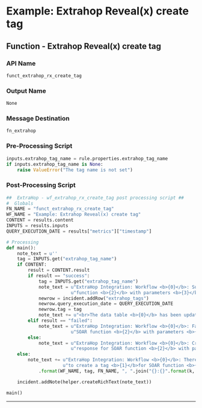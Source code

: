 <!--
    DO NOT MANUALLY EDIT THIS FILE
    THIS FILE IS AUTOMATICALLY GENERATED WITH resilient-sdk codegen
-->

# Example: Extrahop Reveal(x) create tag

## Function - Extrahop Reveal(x) create tag

### API Name
`funct_extrahop_rx_create_tag`

### Output Name
`None`

### Message Destination
`fn_extrahop`

### Pre-Processing Script
```python
inputs.extrahop_tag_name = rule.properties.extrahop_tag_name
if inputs.extrahop_tag_name is None:
    raise ValueError("The tag name is not set")

```

### Post-Processing Script
```python
##  ExtraHop - wf_extrahop_rx_create_tag post processing script ##
#  Globals
FN_NAME = "funct_extrahop_rx_create_tag"
WF_NAME = "Example: Extrahop Reveal(x) create tag"
CONTENT = results.content
INPUTS = results.inputs
QUERY_EXECUTION_DATE = results["metrics"]["timestamp"]

# Processing
def main():
    note_text = u''
    tag = INPUTS.get("extrahop_tag_name")
    if CONTENT:
        result = CONTENT.result
        if result == "success":
            tag = INPUTS.get("extrahop_tag_name")
            note_text = u"ExtraHop Integration: Workflow <b>{0}</b>: Successfully created tag <b>{1}</b> for SOAR " \
                        u"function <b>{2}</b> with parameters <b>{3}</b>.".format(WF_NAME, tag, FN_NAME, ", ".join("{}:{}".format(k, v) for k, v in INPUTS.items()))
            newrow = incident.addRow("extrahop_tags")
            newrow.query_execution_date = QUERY_EXECUTION_DATE
            newrow.tag = tag
            note_text += u"<br>The data table <b>{0}</b> has been updated".format("Extrahop Tags")
        elif result == "failed":
            note_text = u"ExtraHop Integration: Workflow <b>{0}</b>: Failed to create tag <b>{1}</b> for " \
                        u"SOAR function <b>{2}</b> with parameters <b>{3}</b>.".format(WF_NAME, tag, FN_NAME, ", ".join("{}:{}".format(k, v) for k, v in INPUTS.items()))
        else:
            note_text = u"ExtraHop Integration: Workflow <b>{0}</b>: Create tag <b>{1}</b> failed with unexpected " \
                        u"response for SOAR function <b>{2}</b> with parameters <b>{3}</b>.".format(WF_NAME, tag, FN_NAME, ", ".join("{}:{}".format(k, v) for k, v in INPUTS.items()))
    else:
        note_text += u"ExtraHop Integration: Workflow <b>{0}</b>: There was <b>no</b> result returned while attempting " \
                     u"to create a tag <b>{1}</b>for SOAR function <b>{2}</b> with parameters <b>{3}</b> ."\
            .format(WF_NAME, tag, FN_NAME, ", ".join("{}:{}".format(k, v) for k, v in INPUTS.items()))

    incident.addNote(helper.createRichText(note_text))

main()

```

---

